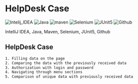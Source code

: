 # HelpDesk Case
![Intelij_IDEA](https://user-images.githubusercontent.com/78253233/159060071-6b77b53e-0af9-4db1-a36e-f46dd8c443b7.png)
![Java](https://user-images.githubusercontent.com/78253233/159060081-5b13b5bc-9bf8-4c44-82cf-643c5d83d102.png)
![maven](https://user-images.githubusercontent.com/78253233/159064891-3f1d80ad-5e46-43ac-935b-ed8a217424c0.png)
![Selenium](https://user-images.githubusercontent.com/78253233/159078129-1fb0d671-0aec-422d-a797-1b11313f784a.png)
![JUnit5](https://user-images.githubusercontent.com/78253233/159060116-0ca96983-0a71-49ca-b920-1161103affc0.png)
![Github](https://user-images.githubusercontent.com/78253233/159060195-6c58b927-1153-4deb-800a-96ceead5317c.png)

IntelliJ IDEA, Java, Maven, Selenium, JUnit5, Github

## HelpDesk Case
```sh
1. Filling data on the page
2. Comparing the data with the previously received data 
3. Authorization with login and password 
4. Navigating through menu sections 
5. Comparison of unique data with previously received data 
```
